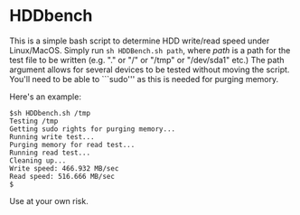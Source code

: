 # HDDbench

This is a simple bash script to determine HDD write/read speed under Linux/MacOS. Simply run ```sh HDDBench.sh path```, where *path* is a path for the test file to be written (e.g. "." or "/" or "/tmp" or "/dev/sda1" etc.) The path argument allows for several devices to be tested without moving the script. You'll need to be able to ```sudo''' as this is needed for purging memory.

Here's an example:

```
$sh HDDbench.sh /tmp
Testing /tmp
Getting sudo rights for purging memory...
Running write test...
Purging memory for read test...
Running read test...
Cleaning up...
Write speed: 466.932 MB/sec
Read speed: 516.666 MB/sec
$
```

Use at your own risk.
